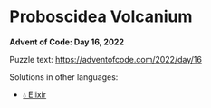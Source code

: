 # Proboscidea Volcanium

**Advent of Code: Day 16, 2022**

Puzzle text: https://adventofcode.com/2022/day/16

Solutions in other languages:

- [💧 Elixir](../../../elixir/lib/2022/16_proboscidea_volcanium)
